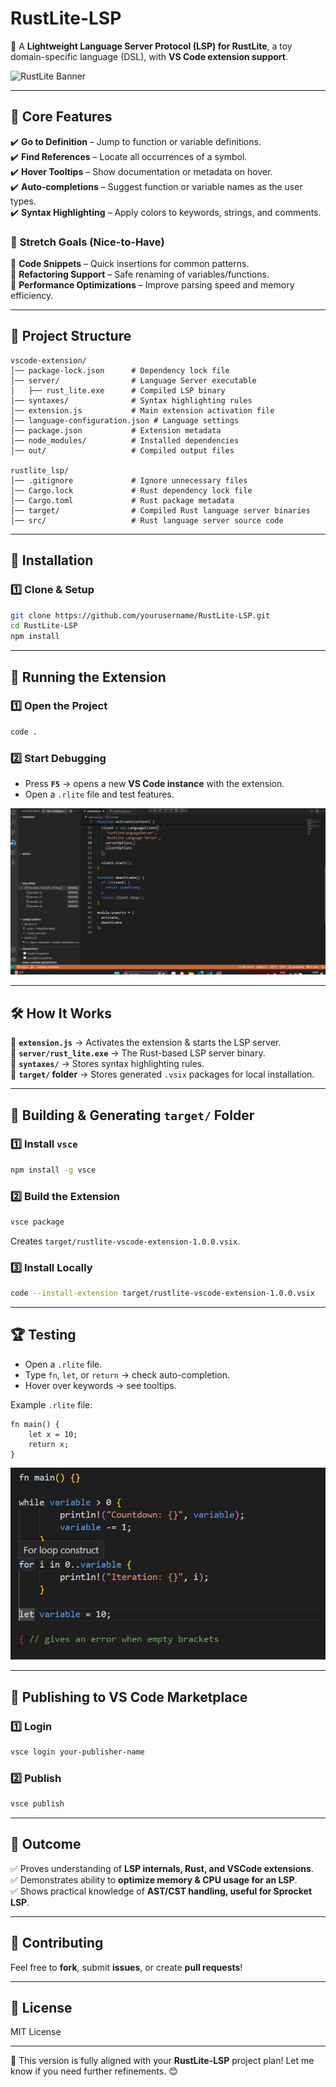 # **RustLite-LSP**  
🚀 A **Lightweight Language Server Protocol (LSP) for RustLite**, a toy domain-specific language (DSL), with **VS Code extension support**.

![RustLite Banner](./assets/banner.png)

---

## 📌 **Core Features**
✔️ **Go to Definition** – Jump to function or variable definitions.  
✔️ **Find References** – Locate all occurrences of a symbol.  
✔️ **Hover Tooltips** – Show documentation or metadata on hover.  
✔️ **Auto-completions** – Suggest function or variable names as the user types.  
✔️ **Syntax Highlighting** – Apply colors to keywords, strings, and comments.  

### 🌟 **Stretch Goals (Nice-to-Have)**
🔹 **Code Snippets** – Quick insertions for common patterns.  
🔹 **Refactoring Support** – Safe renaming of variables/functions.  
🔹 **Performance Optimizations** – Improve parsing speed and memory efficiency.  

---

## 📂 **Project Structure**
```
vscode-extension/
│── package-lock.json      # Dependency lock file
│── server/                # Language Server executable
│   ├── rust_lite.exe      # Compiled LSP binary
│── syntaxes/              # Syntax highlighting rules
│── extension.js           # Main extension activation file
│── language-configuration.json # Language settings
│── package.json           # Extension metadata
│── node_modules/          # Installed dependencies
│── out/                   # Compiled output files

rustlite_lsp/
│── .gitignore             # Ignore unnecessary files
│── Cargo.lock             # Rust dependency lock file
│── Cargo.toml             # Rust package metadata
│── target/                # Compiled Rust language server binaries
│── src/                   # Rust language server source code
```

---

## 🔧 **Installation**
### **1️⃣ Clone & Setup**
```sh
git clone https://github.com/yourusername/RustLite-LSP.git
cd RustLite-LSP
npm install
```

---

## 🚀 **Running the Extension**
### **1️⃣ Open the Project**
```sh
code .
```
### **2️⃣ Start Debugging**
- Press **`F5`** → opens a new **VS Code instance** with the extension.
- Open a `.rlite` file and test features.

![Debugging](./assets/debugging.png)

---

## 🛠 **How It Works**
🔹 **`extension.js`** → Activates the extension & starts the LSP server.  
🔹 **`server/rust_lite.exe`** → The Rust-based LSP server binary.  
🔹 **`syntaxes/`** → Stores syntax highlighting rules.  
🔹 **`target/` folder** → Stores generated `.vsix` packages for local installation.  

---

## 🎯 **Building & Generating `target/` Folder**
### **1️⃣ Install `vsce`**
```sh
npm install -g vsce
```
### **2️⃣ Build the Extension**
```sh
vsce package
```
Creates `target/rustlite-vscode-extension-1.0.0.vsix`.

### **3️⃣ Install Locally**
```sh
code --install-extension target/rustlite-vscode-extension-1.0.0.vsix
```

---

## 🏆 **Testing**
- Open a `.rlite` file.  
- Type `fn`, `let`, or `return` → check auto-completion.  
- Hover over keywords → see tooltips.  

Example `.rlite` file:
```rlite
fn main() {
    let x = 10;
    return x;
}
```
![Syntax Highlighting](./assets/syntax.png)

---

## 📢 **Publishing to VS Code Marketplace**
### **1️⃣ Login**
```sh
vsce login your-publisher-name
```
### **2️⃣ Publish**
```sh
vsce publish
```

---

## 🎯 **Outcome**
✅ Proves understanding of **LSP internals, Rust, and VSCode extensions**.  
✅ Demonstrates ability to **optimize memory & CPU usage for an LSP**.  
✅ Shows practical knowledge of **AST/CST handling, useful for Sprocket LSP**.  

---

## 🤝 **Contributing**
Feel free to **fork**, submit **issues**, or create **pull requests**!

---

## 📜 **License**
MIT License  

---

🚀 This version is fully aligned with your **RustLite-LSP** project plan! Let me know if you need further refinements. 😊

